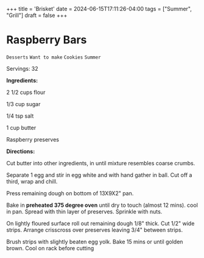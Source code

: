 +++
title = 'Brisket'
date = 2024-06-15T17:11:26-04:00
tags = ["Summer", "Grill"]
draft = false
+++
# Raspberry Bars

`Desserts` `Want to make` `Cookies` `Summer`

Servings: 32 

**Ingredients:**      

2 1/2 cups flour

1/3 cup sugar

1/4 tsp salt

1 cup butter

Raspberry preserves 

**Directions:**

Cut butter into other ingredients, in until mixture resembles coarse crumbs. 

Separate 1 egg and stir in egg white and with hand gather in ball. Cut off a third, wrap and chill.

Press remaining dough on bottom of 13X9X2" pan. 

Bake in **preheated 375 degree oven** until dry to touch (almost 12 mins). cool in pan. Spread with thin layer of preserves. Sprinkle with nuts. 

On lightly floured surface roll out remaining dough 1/8" thick. Cut 1/2" wide strips. Arrange crisscross over preserves leaving 3/4" between strips. 

Brush strips with slightly beaten egg yolk. Bake 15 mins or until golden brown. Cool on rack before cutting       

              
